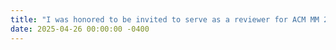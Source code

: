 ```yaml
---
title: "I was honored to be invited to serve as a reviewer for ACM MM 2025."
date: 2025-04-26 00:00:00 -0400
---
```

